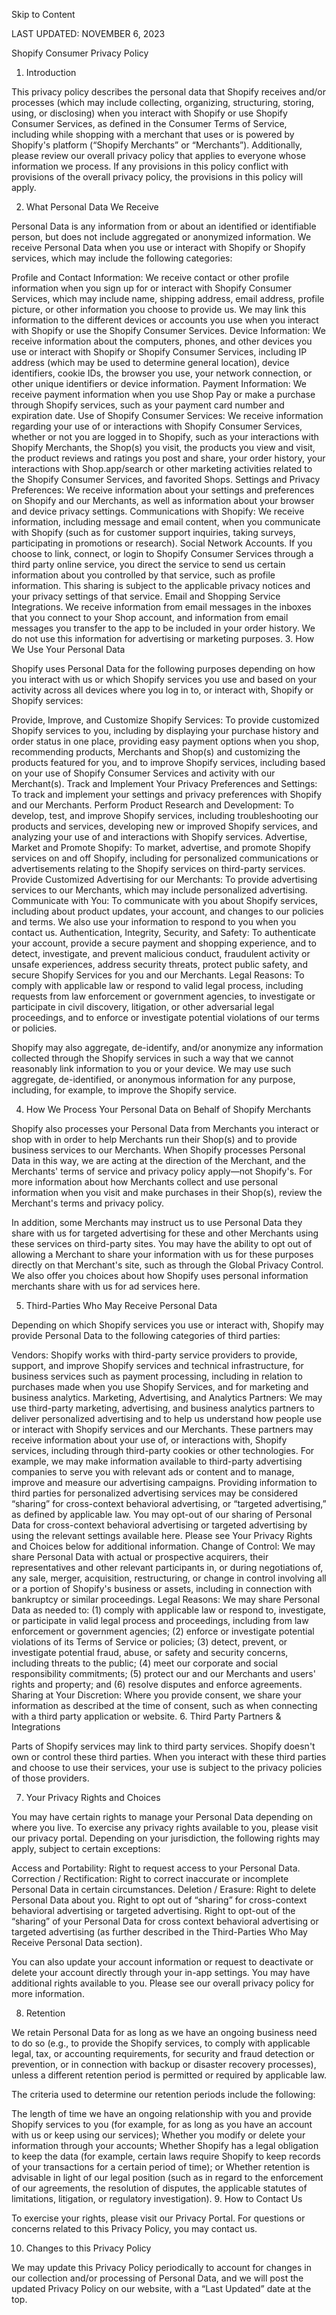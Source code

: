 Skip to Content

LAST UPDATED: NOVEMBER 6, 2023

Shopify Consumer Privacy Policy
1. Introduction

This privacy policy describes the personal data that Shopify receives and/or processes (which may include collecting, organizing, structuring, storing, using, or disclosing) when you interact with Shopify or use Shopify Consumer Services, as defined in the Consumer Terms of Service, including while shopping with a merchant that uses or is powered by Shopify's platform (“Shopify Merchants” or “Merchants”). Additionally, please review our overall privacy policy that applies to everyone whose information we process. If any provisions in this policy conflict with provisions of the overall privacy policy, the provisions in this policy will apply.

2. What Personal Data We Receive

Personal Data is any information from or about an identified or identifiable person, but does not include aggregated or anonymized information. We receive Personal Data when you use or interact with Shopify or Shopify services, which may include the following categories:

Profile and Contact Information: We receive contact or other profile information when you sign up for or interact with Shopify Consumer Services, which may include name, shipping address, email address, profile picture, or other information you choose to provide us. We may link this information to the different devices or accounts you use when you interact with Shopify or use the Shopify Consumer Services.
Device Information: We receive information about the computers, phones, and other devices you use or interact with Shopify or Shopify Consumer Services, including IP address (which may be used to determine general location), device identifiers, cookie IDs, the browser you use, your network connection, or other unique identifiers or device information.
Payment Information: We receive payment information when you use Shop Pay or make a purchase through Shopify services, such as your payment card number and expiration date.
Use of Shopify Consumer Services: We receive information regarding your use of or interactions with Shopify Consumer Services, whether or not you are logged in to Shopify, such as your interactions with Shopify Merchants, the Shop(s) you visit, the products you view and visit, the product reviews and ratings you post and share, your order history, your interactions with Shop.app/search or other marketing activities related to the Shopify Consumer Services, and favorited Shops.
Settings and Privacy Preferences: We receive information about your settings and preferences on Shopify and our Merchants, as well as information about your browser and device privacy settings.
Communications with Shopify: We receive information, including message and email content, when you communicate with Shopify (such as for customer support inquiries, taking surveys, participating in promotions or research).
Social Network Accounts. If you choose to link, connect, or login to Shopify Consumer Services through a third party online service, you direct the service to send us certain information about you controlled by that service, such as profile information. This sharing is subject to the applicable privacy notices and your privacy settings of that service.
Email and Shopping Service Integrations. We receive information from email messages in the inboxes that you connect to your Shop account, and information from email messages you transfer to the app to be included in your order history. We do not use this information for advertising or marketing purposes.
3. How We Use Your Personal Data

Shopify uses Personal Data for the following purposes depending on how you interact with us or which Shopify services you use and based on your activity across all devices where you log in to, or interact with, Shopify or Shopify services:

Provide, Improve, and Customize Shopify Services: To provide customized Shopify services to you, including by displaying your purchase history and order status in one place, providing easy payment options when you shop, recommending products, Merchants and Shop(s) and customizing the products featured for you, and to improve Shopify services, including based on your use of Shopify Consumer Services and activity with our Merchant(s).
Track and Implement Your Privacy Preferences and Settings: To track and implement your settings and privacy preferences with Shopify and our Merchants.
Perform Product Research and Development: To develop, test, and improve Shopify services, including troubleshooting our products and services, developing new or improved Shopify services, and analyzing your use of and interactions with Shopify services.
Advertise, Market and Promote Shopify: To market, advertise, and promote Shopify services on and off Shopify, including for personalized communications or advertisements relating to the Shopify services on third-party services.
Provide Customized Advertising for our Merchants: To provide advertising services to our Merchants, which may include personalized advertising.
Communicate with You: To communicate with you about Shopify services, including about product updates, your account, and changes to our policies and terms. We also use your information to respond to you when you contact us.
Authentication, Integrity, Security, and Safety: To authenticate your account, provide a secure payment and shopping experience, and to detect, investigate, and prevent malicious conduct, fraudulent activity or unsafe experiences, address security threats, protect public safety, and secure Shopify Services for you and our Merchants.
Legal Reasons: To comply with applicable law or respond to valid legal process, including requests from law enforcement or government agencies, to investigate or participate in civil discovery, litigation, or other adversarial legal proceedings, and to enforce or investigate potential violations of our terms or policies.

Shopify may also aggregate, de-identify, and/or anonymize any information collected through the Shopify services in such a way that we cannot reasonably link information to you or your device. We may use such aggregate, de-identified, or anonymous information for any purpose, including, for example, to improve the Shopify service.

4. How We Process Your Personal Data on Behalf of Shopify Merchants

Shopify also processes your Personal Data from Merchants you interact or shop with in order to help Merchants run their Shop(s) and to provide business services to our Merchants. When Shopify processes Personal Data in this way, we are acting at the direction of the Merchant, and the Merchants' terms of service and privacy policy apply—not Shopify's. For more information about how Merchants collect and use personal information when you visit and make purchases in their Shop(s), review the Merchant's terms and privacy policy.

In addition, some Merchants may instruct us to use Personal Data they share with us for targeted advertising for these and other Merchants using these services on third-party sites. You may have the ability to opt out of allowing a Merchant to share your information with us for these purposes directly on that Merchant's site, such as through the Global Privacy Control. We also offer you choices about how Shopify uses personal information merchants share with us for ad services here.

5. Third-Parties Who May Receive Personal Data

Depending on which Shopify services you use or interact with, Shopify may provide Personal Data to the following categories of third parties:

Vendors: Shopify works with third-party service providers to provide, support, and improve Shopify services and technical infrastructure, for business services such as payment processing, including in relation to purchases made when you use Shopify Services, and for marketing and business analytics.
Marketing, Advertising, and Analytics Partners: We may use third-party marketing, advertising, and business analytics partners to deliver personalized advertising and to help us understand how people use or interact with Shopify services and our Merchants. These partners may receive information about your use of, or interactions with, Shopify services, including through third-party cookies or other technologies. For example, we may make information available to third-party advertising companies to serve you with relevant ads or content and to manage, improve and measure our advertising campaigns. Providing information to third parties for personalized advertising services may be considered “sharing” for cross-context behavioral advertising, or “targeted advertising,” as defined by applicable law. You may opt-out of our sharing of Personal Data for cross-context behavioral advertising or targeted advertising by using the relevant settings available here. Please see Your Privacy Rights and Choices below for additional information.
Change of Control: We may share Personal Data with actual or prospective acquirers, their representatives and other relevant participants in, or during negotiations of, any sale, merger, acquisition, restructuring, or change in control involving all or a portion of Shopify's business or assets, including in connection with bankruptcy or similar proceedings.
Legal Reasons: We may share Personal Data as needed to: (1) comply with applicable law or respond to, investigate, or participate in valid legal process and proceedings, including from law enforcement or government agencies; (2) enforce or investigate potential violations of its Terms of Service or policies; (3) detect, prevent, or investigate potential fraud, abuse, or safety and security concerns, including threats to the public; (4) meet our corporate and social responsibility commitments; (5) protect our and our Merchants and users' rights and property; and (6) resolve disputes and enforce agreements.
Sharing at Your Discretion: Where you provide consent, we share your information as described at the time of consent, such as when connecting with a third party application or website.
6. Third Party Partners & Integrations

Parts of Shopify services may link to third party services. Shopify doesn't own or control these third parties. When you interact with these third parties and choose to use their services, your use is subject to the privacy policies of those providers.

7. Your Privacy Rights and Choices

You may have certain rights to manage your Personal Data depending on where you live. To exercise any privacy rights available to you, please visit our privacy portal. Depending on your jurisdiction, the following rights may apply, subject to certain exceptions:

Access and Portability: Right to request access to your Personal Data.
Correction / Rectification: Right to correct inaccurate or incomplete Personal Data in certain circumstances.
Deletion / Erasure: Right to delete Personal Data about you.
Right to opt out of “sharing” for cross-context behavioral advertising or targeted advertising. Right to opt-out of the “sharing” of your Personal Data for cross context behavioral advertising or targeted advertising (as further described in the Third-Parties Who May Receive Personal Data section).

You can also update your account information or request to deactivate or delete your account directly through your in-app settings. You may have additional rights available to you. Please see our overall privacy policy for more information.

8. Retention

We retain Personal Data for as long as we have an ongoing business need to do so (e.g., to provide the Shopify services, to comply with applicable legal, tax, or accounting requirements, for security and fraud detection or prevention, or in connection with backup or disaster recovery processes), unless a different retention period is permitted or required by applicable law.

The criteria used to determine our retention periods include the following:

The length of time we have an ongoing relationship with you and provide Shopify services to you (for example, for as long as you have an account with us or keep using our services);
Whether you modify or delete your information through your accounts;
Whether Shopify has a legal obligation to keep the data (for example, certain laws require Shopify to keep records of your transactions for a certain period of time); or
Whether retention is advisable in light of our legal position (such as in regard to the enforcement of our agreements, the resolution of disputes, the applicable statutes of limitations, litigation, or regulatory investigation).
9. How to Contact Us

To exercise your rights, please visit our Privacy Portal. For questions or concerns related to this Privacy Policy, you may contact us.

10. Changes to this Privacy Policy

We may update this Privacy Policy periodically to account for changes in our collection and/or processing of Personal Data, and we will post the updated Privacy Policy on our website, with a “Last Updated” date at the top.